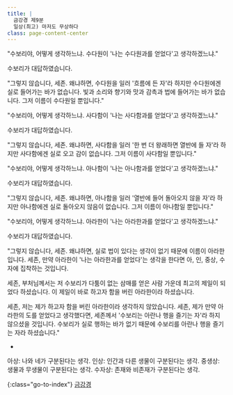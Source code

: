 ```yaml
---
title: |
  금강경 제9분
  일상(최고) 마저도 무상하다
class: page-content-center
---
```


"수보리야, 어떻게 생각하느냐.
수다원이 '나는 수다원과를 얻었다'고 생각하겠느냐."

수보리가 대답하였습니다.

"그렇지 않습니다, 세존.
왜냐하면, 수다원을 일러 '흐름에 든 자'라 하지만
수다원에겐 실로 들어가는 바가 없습니다.
빛과 소리와 향기와 맛과 감촉과 법에 들어가는 바가 없습니다.
그저 이름이 수다원일 뿐입니다."

"수보리야, 어떻게 생각하느냐.
사다함이 '나는 사다함과를 얻었다'고 생각하겠느냐."

수보리가 대답하였습니다.

"그렇지 않습니다, 세존.
왜냐하면, 사다함을 일러 '한 번 더 왕래하면 열반에 들 자'라 하지만
사다함에겐 실로 오고 감이 없습니다.
그저 이름이 사다함일 뿐입니다."

"수보리야, 어떻게 생각하느냐.
아나함이 '나는 아나함과를 얻었다'고 생각하겠느냐."

수보리가 대답하였습니다.

"그렇지 않습니다, 세존.
왜냐하면, 아나함을 일러 '열반에 들어 돌아오지 않을 자'라 하지만
아나함에겐 실로 돌아오지 않음이 없습니다.
그저 이름이 아나함일 뿐입니다." 

"수보리야, 어떻게 생각하느냐.
아라한이 '나는 아라한과를 얻었다'고 생각하겠느냐."

수보리가 대답하였습니다.

"그렇지 않습니다, 세존.
왜냐하면, 실로 법이 있다는 생각이 없기 때문에 이름이 아라한입니다.
세존, 만약 아라한이 '나는 아라한과를 얻었다'는 생각을 한다면
아, 인, 중상, 수자에 집착하는 것입니다.

세존, 부처님께서는 저 수보리가 다툼이 없는 삼매를 얻은 사람 가운데
최고의 제일이 되었다 하셨습니다.
이 제일이 바로 하고자 함을 버린 아라한이라 하셨습니다.

세존, 저는 제가 하고자 함을 버린 아라한이라 생각하지 않았습니다.
세존, 제가 만약 아라한의 도를 얻었다고 생각했다면,
세존께서 '수보리는 아란나 행을 즐기는 자'라 하지 않으셨을 것입니다.
수보리가 실로 행하는 바가 없기 때문에
수보리를 아란나 행을 즐기는 자라 하셨습니다."

*

아상: 나와 네가 구분된다는 생각.
인상: 인간과 다른 생물이 구분된다는 생각.
중생상: 생물과 무생물이 구분된다는 생각.
수자상: 존재와 비존재가 구분된다는 생각.

{:class="go-to-index"}
[금강경](index)